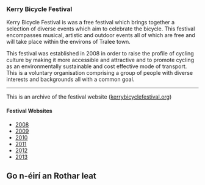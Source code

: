 ### Kerry Bicycle Festival

Kerry Bicycle Festival is was a free festival which brings together a selection of diverse events which aim to celebrate the bicycle. This festival encompasses musical, artistic and outdoor events all of which are free and will take place within the environs of Tralee town.

This festival was established in 2008 in order to raise the profile of cycling culture by making it more accessible and attractive and to promote cycling as an environmentally sustainable and cost effective mode of transport. This is a voluntary organisation comprising a group of people with diverse interests and backgrounds all with a common goal.

----

This is an archive of the festival website ([kerrybicyclefestival.org](http://kerrybicyclefestival.org))




#### Festival Websites

- [2008](/2008)
- [2009](/2009)
- [2010](/2010)
- [2011](/2011)
- [2012](/2012)
- [2013](/2013)






## Go n-éirí an Rothar leat
